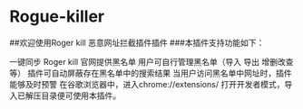 # Rogue-killer
##欢迎使用Roger kill 恶意网址拦截插件插件
###本插件支持功能如下：

一键同步 Roger kill 官网提供黑名单
用户可自行管理黑名单（导入 导出 增删改查等）
插件可自动屏蔽存在黑名单中的搜索结果
当用户访问黑名单中网址时，插件能够及时预警
在谷歌浏览器中，进入chrome://extensions/ 打开开发者模式，导入已解压目录便可使用本插件。
